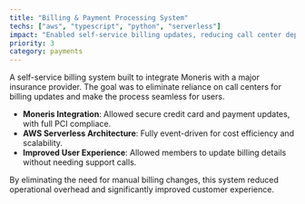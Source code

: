 ```yaml
---
title: "Billing & Payment Processing System"
techs: ["aws", "typescript", "python", "serverless"]
impact: "Enabled self-service billing updates, reducing call center dependency and improving user experience."
priority: 3
category: payments
---
```


A self-service billing system built to integrate Moneris with a major insurance provider. The goal was to eliminate reliance on call centers for billing updates and make the process seamless for users.

- **Moneris Integration**: Allowed secure credit card and payment updates, with full PCI compliace.
- **AWS Serverless Architecture**: Fully event-driven for cost efficiency and scalability.
- **Improved User Experience**: Allowed members to update billing details without needing support calls.

By eliminating the need for manual billing changes, this system reduced operational overhead and significantly improved customer experience.
